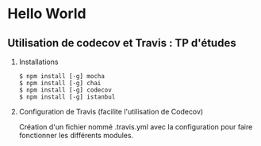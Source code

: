 # Hello World

## Utilisation de codecov et Travis : TP d'études


1. Installations

    ```
    $ npm install [-g] mocha
    $ npm install [-g] chai
    $ npm install [-g] codecov
    $ npm install [-g] istanbul
    ```

2. Configuration de Travis (facilite l'utilisation de Codecov)

    Création d'un fichier nommé .travis.yml avec la configuration pour faire fonctionner les différents modules.




